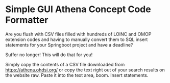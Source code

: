 # Simple GUI Athena Concept Code Formatter

Are you flush with CSV files filled with hundreds of LOINC and OMOP extension codes and having to manually convert them to SQL insert statements for your Springboot project and have a deadline?

Suffer no longer! This will do that for you!

Simply copy the contents of a CSV file downloaded from https://athena.ohdsi.org/ or copy the text right out of your search results on the website raw. Paste it into the text area, boom. Insert statements.
